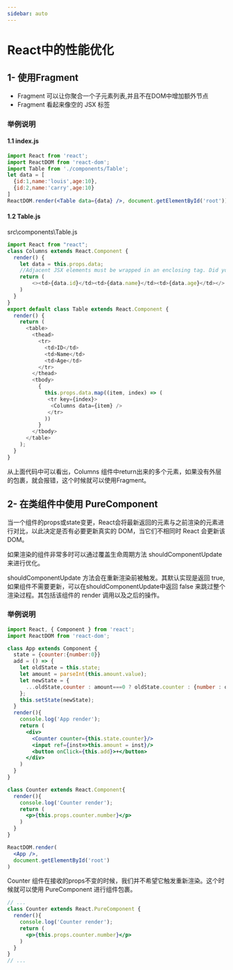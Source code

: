 ```yaml
---
sidebar: auto
---
```


# React中的性能优化

## 1- 使用Fragment
- Fragment 可以让你聚合一个子元素列表,并且不在DOM中增加额外节点
- Fragment 看起来像空的 JSX 标签

### 举例说明

#### 1.1 index.js
```jsx
import React from 'react';
import ReactDOM from 'react-dom';
import Table from './components/Table';
let data = [
  {id:1,name:'louis',age:10},
  {id:2,name:'carry',age:10}
]
ReactDOM.render(<Table data={data} />, document.getElementById('root'));
```

#### 1.2 Table.js
src\components\Table.js

```js
import React from "react";
class Columns extends React.Component {
  render() {
    let data = this.props.data;  
    //Adjacent JSX elements must be wrapped in an enclosing tag. Did you want a JSX fragment <>...</>
    return (
        <><td>{data.id}</td><td>{data.name}</td><td>{data.age}</td></>
    )
  }
}
export default class Table extends React.Component {
  render() {
    return (
      <table>
        <thead>
          <tr>
            <td>ID</td>
            <td>Name</td>
            <td>Age</td>
          </tr>
        </thead>
        <tbody>
          {
            this.props.data.map((item, index) => (
             <tr key={index}>
              <Columns data={item} />
             </tr>
            ))
          }
        </tbody>
      </table>
    );
  }
}
```

从上面代码中可以看出，Columns 组件中return出来的多个元素，如果没有外层的包裹，就会报错，这个时候就可以使用Fragment。


## 2- 在类组件中使用 PureComponent

当一个组件的props或state变更，React会将最新返回的元素与之前渲染的元素进行对比，以此决定是否有必要更新真实的 DOM，当它们不相同时 React 会更新该 DOM。

如果渲染的组件非常多时可以通过覆盖生命周期方法 shouldComponentUpdate 来进行优化。

shouldComponentUpdate 方法会在重新渲染前被触发。其默认实现是返回 true,如果组件不需要更新，可以在shouldComponentUpdate中返回 false 来跳过整个渲染过程。其包括该组件的 render 调用以及之后的操作。


### 举例说明

```jsx
import React, { Component } from 'react';
import ReactDOM from 'react-dom';

class App extends Component {
  state = {counter:{number:0}}
  add = () => { 
    let oldState = this.state;
    let amount = parseInt(this.amount.value);
    let newState = {
      ...oldState,counter : amount===0 ? oldState.counter : {number : oldState.counter.number + amount}
    };
    this.setState(newState);
  }
  render(){
    console.log('App render');
    return (
      <div>
        <Counter counter={this.state.counter}/>
        <input ref={inst=>this.amount = inst}/>
        <button onClick={this.add}>+</button>
      </div>
    )
  }
}

class Counter extends React.Component{
  render(){
    console.log('Counter render');
    return (
      <p>{this.props.counter.number}</p>
    )
  }
}

ReactDOM.render(
  <App />,
  document.getElementById('root')
)
```

Counter 组件在接收的props不变的时候，我们并不希望它触发重新渲染。这个时候就可以使用 PureComponent 进行组件包裹。

```jsx
// ... 
class Counter extends React.PureComponent {
  render(){
    console.log('Counter render');
    return (
      <p>{this.props.counter.number}</p>
    )
  }
}
// ... 
```








